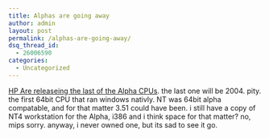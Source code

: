 ```yaml
---
title: Alphas are going away
author: admin
layout: post
permalink: /alphas-are-going-away/
dsq_thread_id:
  - 26006590
categories:
  - Uncategorized
---
```

[HP Are releaseing the last of the Alpha CPUs][1]. the last one will be 2004. pity. the first 64bit CPU that ran windows nativly. NT was 64bit alpha compatable, and for that matter 3.51 could have been. i still have a copy of NT4 workstation for the Alpha, i386 and i think space for that matter? no, mips sorry. anyway, i never owned one, but its sad to see it go.

 [1]: http://news.com.com/2100-1010_3-5093416.html?tag=nefd_top